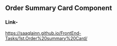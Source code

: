 ## Order Summary Card Component
### Link-
https://saaqlainn.github.io/FrontEnd-Tasks/1st.Order%20summary%20Card/
